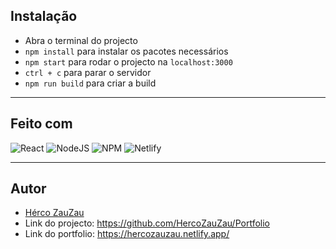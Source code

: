 ## Instalação

 - Abra o terminal do projecto
 - `npm install` para instalar os pacotes necessários
 - `npm start` para rodar o projecto na `localhost:3000`
 - `ctrl + c` para parar o servidor
 - `npm run build` para criar a build

---

## Feito com
![React](https://img.shields.io/badge/react-%2320232a.svg?style=for-the-badge&logo=react&logoColor=%2361DAFB)
![NodeJS](https://img.shields.io/badge/node.js-6DA55F?style=for-the-badge&logo=node.js&logoColor=white)
![NPM](https://img.shields.io/badge/NPM-%23000000.svg?style=for-the-badge&logo=npm&logoColor=white)
![Netlify](https://img.shields.io/badge/netlify-%23000000.svg?style=for-the-badge&logo=netlify&logoColor=#00C7B7)

---

## Autor
- [Hérco ZauZau](https://github.com/HercoZauZau)
- Link do projecto: https://github.com/HercoZauZau/Portfolio
- Link do portfolio: https://hercozauzau.netlify.app/
